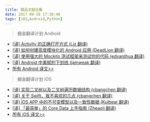 ```yaml
---
title: 精品文献合集
date: 2017-09-28 17:38:48
tags: [iOS,Android,Python]
---
```

> 掘金翻译计划 Android

- [[译] Activity 的正确打开方式 (Liz 翻译)](https://juejin.im/entry/57b9bfc3c4c9710061481310?utm_source=gold-miner&utm_medium=readme&utm_campaign=github)
- [[译] 如何创建高度模块化的 Android 应用 (DeadLion 翻译)](https://gold.xitu.io/entry/57b12cf4165abd00542a3ee1?utm_source=gold-miner&utm_medium=readme&utm_campaign=github)
- [[译] 使用强大的 Mockito 测试框架来测试你的代码 (edvardhua 翻译)](https://gold.xitu.io/entry/578f11aec4c971005e0caf82?utm_source=gold-miner&utm_medium=readme&utm_campaign=github)
- [[译] Android 中美腻的下划线 (jamweak 翻译)](http://gold.xitu.io/entry/578705faa34131005b46e9c2?utm_source=gold-miner&utm_medium=readme&utm_campaign=github)
- [所有 Android 译文>>](https://github.com/xitu/gold-miner/blob/master/android.md)

> 掘金翻译计划 iOS

- [[译] 实现二叉树以及二叉树遍历数据结构 (cbangchen 翻译)](http://gold.xitu.io/entry/57cd6b028ac24700645a789c?utm_source=gold-miner&utm_medium=readme&utm_campaign=github)
- [[译] 关于 Swift，我不喜欢的几点 (cbangchen 翻译)](http://gold.xitu.io/entry/57cd6863128fe100697f1fed?utm_source=gold-miner&utm_medium=readme&utm_campaign=github)
- [[译] iOS APP 中的不可变模型以及一致性数据 (Kulbear 翻译)](http://gold.xitu.io/entry/57caeb8a79bc440063fb7ef0?utm_source=gold-miner&utm_medium=readme&utm_campaign=github)
- [[译] 「最简单」的 Core Data 上手指南 (Zheaoli 翻译)](http://gold.xitu.io/entry/57c8f62f67f3560057aea07f?utm_source=gold-miner&utm_medium=readme&utm_campaign=github)
- [所有 iOS 译文>>](https://github.com/xitu/gold-miner/blob/master/ios.md)
